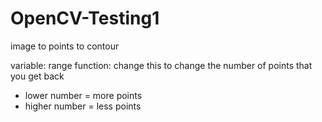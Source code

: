 # OpenCV-Testing1
image to points to contour

variable: range
function: change this to change the number of points that you get back
- lower number = more points
- higher number = less points
